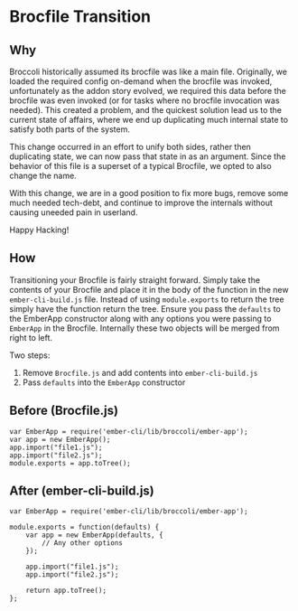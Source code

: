 # Brocfile Transition

## Why

Broccoli historically assumed its brocfile was like a main file. Originally, we loaded the required config on-demand when the brocfile was invoked, unfortunately as the addon story evolved, we required this data before the brocfile was even invoked (or for tasks where no brocfile invocation was needed). This created a problem, and the quickest solution lead us to the current state of affairs, where we end up duplicating much internal state to satisfy both parts of the system.

This change occurred in an effort to unify both sides, rather then duplicating state, we can now pass that state in as an argument. Since the behavior of this file is a superset of a typical Brocfile, we opted to also change the name.

With this change, we are in a good position to fix more bugs, remove some much needed tech-debt, and continue to improve the internals without causing uneeded pain in userland.

Happy Hacking!

## How

Transitioning your Brocfile is fairly straight forward. Simply take the contents of your Brocfile and place it in the body of the function in the new `ember-cli-build.js` file.  Instead of using `module.exports` to return the tree simply have the function return the tree.  Ensure you pass the `defaults` to the EmberApp constructor along with any options you were passing to `EmberApp` in the Brocfile.  Internally these two objects will be merged from right to left.

Two steps:

1. Remove `Brocfile.js` and add contents into `ember-cli-build.js`
2. Pass `defaults` into the `EmberApp` constructor

## Before (Brocfile.js)

```
var EmberApp = require('ember-cli/lib/broccoli/ember-app');
var app = new EmberApp();
app.import("file1.js");
app.import("file2.js");
module.exports = app.toTree();
```

## After (ember-cli-build.js)
```
var EmberApp = require('ember-cli/lib/broccoli/ember-app');

module.exports = function(defaults) {
    var app = new EmberApp(defaults, {
        // Any other options
    });

    app.import("file1.js");
    app.import("file2.js");

    return app.toTree();
};
```
